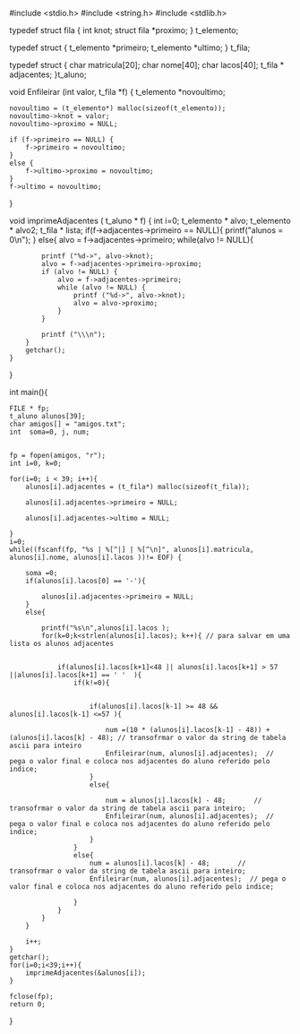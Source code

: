 #include <stdio.h>
#include <string.h>
#include <stdlib.h>


typedef struct fila {
	int knot;
	struct fila *proximo;
} t_elemento;
				
typedef struct {
	t_elemento *primeiro;
	t_elemento *ultimo;
} t_fila;

typedef struct {
	char matricula[20];
	char nome[40];
	char lacos[40];
	t_fila * adjacentes;
}t_aluno;



void Enfileirar (int valor, t_fila *f) {
	t_elemento *novoultimo;	

	novoultimo = (t_elemento*) malloc(sizeof(t_elemento));		
	novoultimo->knot = valor;
	novoultimo->proximo = NULL;									

	if (f->primeiro == NULL) {									
		f->primeiro = novoultimo;
	}
	else {
		f->ultimo->proximo = novoultimo;						
	}
	f->ultimo = novoultimo;										
}


void imprimeAdjacentes ( t_aluno * f) {
	int i=0;
	t_elemento * alvo;
	t_elemento * alvo2;
	t_fila * lista;
	if(f->adjacentes->primeiro == NULL){
		printf("alunos = 0\n");
	}
	else{
		alvo = f->adjacentes->primeiro;
		while(alvo  != NULL){
		
			printf ("%d->", alvo->knot);
			alvo = f->adjacentes->primeiro->proximo;
			if (alvo != NULL) {
				alvo = f->adjacentes->primeiro;
				while (alvo != NULL) {
					printf ("%d->", alvo->knot);
					alvo = alvo->proximo;
				}
			}

			printf ("\\\n");
		}
		getchar();
	}

}

int main(){


	FILE * fp;
	t_aluno alunos[39];
	char amigos[] = "amigos.txt";
	int  soma=0, j, num;

	
	fp = fopen(amigos, "r");
	int i=0, k=0;	

	for(i=0; i < 39; i++){
		alunos[i].adjacentes = (t_fila*) malloc(sizeof(t_fila)); 
		
		alunos[i].adjacentes->primeiro = NULL;
	
		alunos[i].adjacentes->ultimo = NULL;

	}
	i=0;
	while((fscanf(fp, "%s | %[^|] | %[^\n]", alunos[i].matricula, alunos[i].nome, alunos[i].lacos ))!= EOF) {
	
		soma =0;
		if(alunos[i].lacos[0] == '-'){
		
			alunos[i].adjacentes->primeiro = NULL;
		}
		else{	
			
			printf("%s\n",alunos[i].lacos );
			for(k=0;k<strlen(alunos[i].lacos); k++){ // para salvar em uma lista os alunos adjacentes
			
				
				if(alunos[i].lacos[k+1]<48 || alunos[i].lacos[k+1] > 57 ||alunos[i].lacos[k+1] == ' '  ){
					if(k!=0){


						if(alunos[i].lacos[k-1] >= 48 && alunos[i].lacos[k-1] <=57 ){
							
							num =(10 * (alunos[i].lacos[k-1] - 48)) + (alunos[i].lacos[k] - 48); // transofrmar o valor da string de tabela ascii para inteiro
							Enfileirar(num, alunos[i].adjacentes);	// pega o valor final e coloca nos adjacentes do aluno referido pelo indice;
						}
						else{
						
							num = alunos[i].lacos[k] - 48;		 // transofrmar o valor da string de tabela ascii para inteiro;
							Enfileirar(num, alunos[i].adjacentes);	// pega o valor final e coloca nos adjacentes do aluno referido pelo indice;
						}
					}
					else{
						num = alunos[i].lacos[k] - 48;		 // transofrmar o valor da string de tabela ascii para inteiro;
						Enfileirar(num, alunos[i].adjacentes);	// pega o valor final e coloca nos adjacentes do aluno referido pelo indice;

					}
				}
			}
		}

		i++;
	}
	getchar();	
	for(i=0;i<39;i++){
		imprimeAdjacentes(&alunos[i]);
	}

	fclose(fp);
	return 0;
}	
 	
